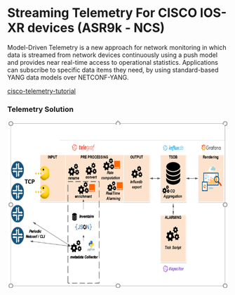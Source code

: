 # Streaming Telemetry For CISCO IOS-XR devices (ASR9k - NCS)

Model-Driven Telemetry is a new approach for network monitoring in which data is streamed from network devices continuously using a push model and provides near real-time access to operational statistics. Applications can subscribe to specific data items they need, by using standard-based YANG data models over NETCONF-YANG.

[cisco-telemetry-tutorial](https://ultraconfig.com.au/blog/cisco-telemetry-tutorial-with-telegraf-influxdb-and-grafana/) 

### Telemetry Solution

![HLD](https://github.com/MichaelTharwat/Cisco_telemetry_PJ/blob/main/solution.png)









[def]: https://drive.google.com/file/d/1UnoTmC90xl_THNoeIC9gtr2G3g4trBR1/view?usp=sharing
